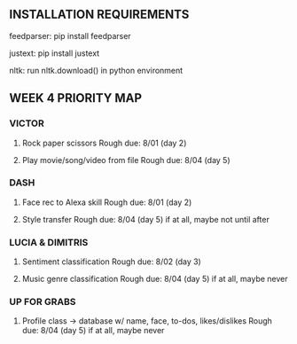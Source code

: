 ## INSTALLATION REQUIREMENTS

feedparser: pip install feedparser

justext: pip install justext

nltk: run nltk.download() in python environment


## WEEK 4 PRIORITY MAP

### VICTOR

1. Rock paper scissors
   Rough due: 8/01 (day 2)

2. Play movie/song/video from file
   Rough due: 8/04 (day 5)


### DASH

1. Face rec to Alexa skill
   Rough due: 8/01 (day 2)

2. Style transfer
   Rough due: 8/04 (day 5) if at all, maybe not until after
   

### LUCIA & DIMITRIS

1. Sentiment classification
   Rough due: 8/02 (day 3)
                   
2. Music genre classification
   Rough due: 8/04 (day 5) if at all, maybe never


### UP FOR GRABS

1. Profile class -> database w/ name, face, to-dos, likes/dislikes
   Rough due: 8/04 (day 5) if at all, maybe never



